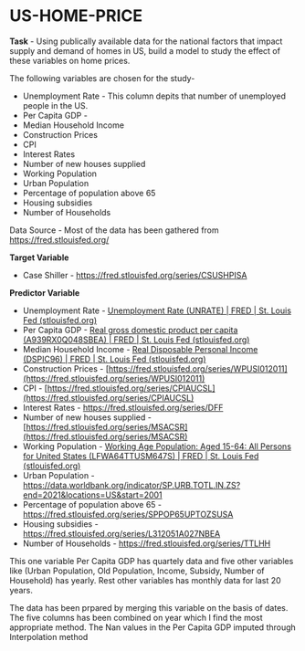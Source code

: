 # US-HOME-PRICE

**Task** - Using publically available data for the national factors that impact supply and demand of homes in US, build a model to study the effect of these variables on home prices.

The following variables are chosen for the study-

* Unemployment Rate -  This column depits that number of unemployed people in the US. 
* Per Capita GDP - 
* Median Household Income
* Construction Prices
* CPI
* Interest Rates
* Number of new houses supplied
* Working Population
* Urban Population
* Percentage of population above 65
* Housing subsidies
* Number of Households


Data Source - Most of the data has been gathered from https://fred.stlouisfed.org/

**Target Variable**
* Case Shiller - https://fred.stlouisfed.org/series/CSUSHPISA

**Predictor Variable**
* Unemployment Rate -  [Unemployment Rate (UNRATE) | FRED | St. Louis Fed (stlouisfed.org)](https://fred.stlouisfed.org/series/UNRATE)
* Per Capita GDP - [Real gross domestic product per capita (A939RX0Q048SBEA) | FRED | St. Louis Fed (stlouisfed.org)](https://fred.stlouisfed.org/series/A939RX0Q048SBEA)
* Median Household Income - [Real Disposable Personal Income (DSPIC96) | FRED | St. Louis Fed (stlouisfed.org)](https://fred.stlouisfed.org/series/DSPIC96)
* Construction Prices -  [https://fred.stlouisfed.org/series/WPUSI012011](https://fred.stlouisfed.org/series/WPUSI012011)
* CPI - [https://fred.stlouisfed.org/series/CPIAUCSL](https://fred.stlouisfed.org/series/CPIAUCSL)
* Interest Rates - https://fred.stlouisfed.org/series/DFF
* Number of new houses supplied - [https://fred.stlouisfed.org/series/MSACSR](https://fred.stlouisfed.org/series/MSACSR)
* Working Population - [Working Age Population: Aged 15-64: All Persons for United States (LFWA64TTUSM647S) | FRED | St. Louis Fed (stlouisfed.org)](https://fred.stlouisfed.org/series/LFWA64TTUSM647S)
* Urban Population - https://data.worldbank.org/indicator/SP.URB.TOTL.IN.ZS?end=2021&locations=US&start=2001
* Percentage of population above 65 - https://fred.stlouisfed.org/series/SPPOP65UPTOZSUSA
* Housing subsidies - https://fred.stlouisfed.org/series/L312051A027NBEA
* Number of Households - https://fred.stlouisfed.org/series/TTLHH

This one variable Per Capita GDP has quartely data and five other variables like (Urban Population, Old Population, Income, Subsidy, Number of Household) has yearly.
Rest other variables has monthly data for last 20 years.

The data has been prpared by merging this variable on the basis of dates. The five columns has been combined on year which I find the most appropriate method.
The Nan values in the Per Capita GDP imputed through Interpolation method




